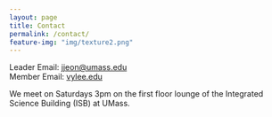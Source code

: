 ```yaml
---
layout: page
title: Contact
permalink: /contact/
feature-img: "img/texture2.png"
---
```


Leader Email: [jjeon@umass.edu](jjeon@umass.edu)<br />
Member Email: [vylee.edu](vylee@umass.edu)<br />
 
We meet on Saturdays 3pm on the first floor lounge of the Integrated Science Building (ISB) at UMass.
